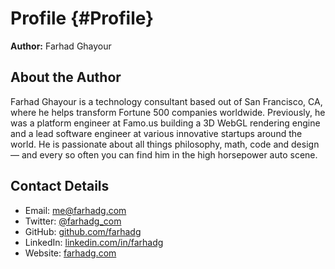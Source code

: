 # Profile {#Profile}

**Author:** Farhad Ghayour




## About the Author

Farhad Ghayour is a technology consultant based out of San Francisco, CA, where he helps transform Fortune 500 companies worldwide. Previously, he was a platform engineer at Famo.us building a 3D WebGL rendering engine and a lead software engineer at various innovative startups around the world. He is passionate about all things philosophy, math, code and design — and every so often you can find him in the high horsepower auto scene.



## Contact Details

- Email: [me@farhadg.com](mailto:me@farhadg.com)
- Twitter: [@farhadg_com](http://www.twitter.com/farhadg_com)
- GitHub: [github.com/farhadg](http://www.github.com/farhadg)
- LinkedIn: [linkedin.com/in/farhadg](https://www.linkedin.com/in/farhadg)
- Website: [farhadg.com](http://www.farhadg.com)

